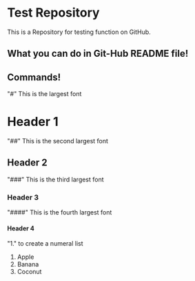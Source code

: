 # Test Repository
This is a Repository for testing function on GitHub.

## What you can do in Git-Hub README file!

## Commands!

"#" This is the largest font
# Header 1

"##" This is the second largest font
## Header 2

"###" This is the third largest font
### Header 3

"####" This is the fourth largest font
#### Header 4

"1." to create a numeral list
1. Apple
2. Banana
3. Coconut
